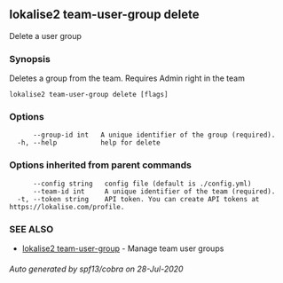 ## lokalise2 team-user-group delete

Delete a user group

### Synopsis

Deletes a group from the team. Requires Admin right in the team

```
lokalise2 team-user-group delete [flags]
```

### Options

```
      --group-id int   A unique identifier of the group (required).
  -h, --help           help for delete
```

### Options inherited from parent commands

```
      --config string   config file (default is ./config.yml)
      --team-id int     A unique identifier of the team (required).
  -t, --token string    API token. You can create API tokens at https://lokalise.com/profile.
```

### SEE ALSO

* [lokalise2 team-user-group](lokalise2_team-user-group.md)	 - Manage team user groups

###### Auto generated by spf13/cobra on 28-Jul-2020
